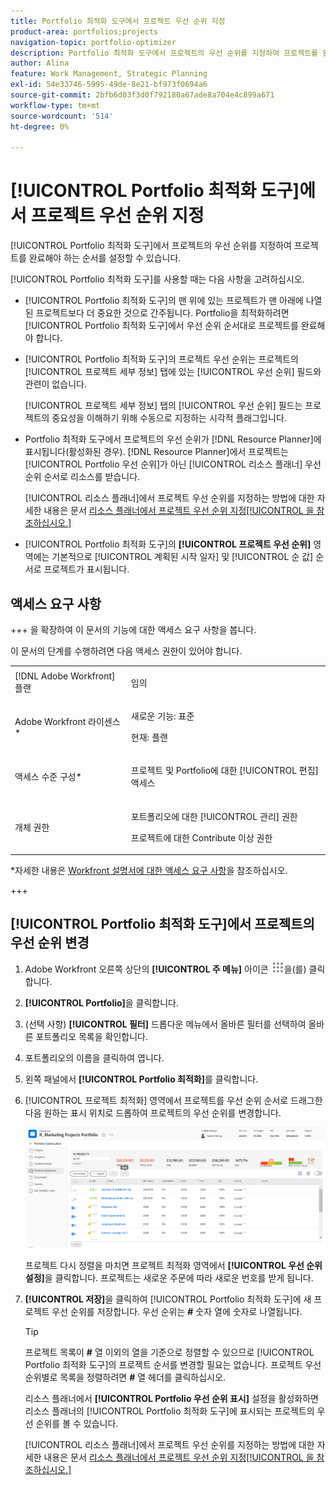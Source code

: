 ```yaml
---
title: Portfolio 최적화 도구에서 프로젝트 우선 순위 지정
product-area: portfolios;projects
navigation-topic: portfolio-optimizer
description: Portfolio 최적화 도구에서 프로젝트의 우선 순위를 지정하여 프로젝트를 완료해야 하는 순서를 설정할 수 있습니다.
author: Alina
feature: Work Management, Strategic Planning
exl-id: 54e33746-5995-49de-8e21-bf973f0694a6
source-git-commit: 2bfb6d03f3d0f792180a67ade8a704e4c899a671
workflow-type: tm+mt
source-wordcount: '514'
ht-degree: 0%

---
```


# [!UICONTROL Portfolio 최적화 도구]에서 프로젝트 우선 순위 지정

[!UICONTROL Portfolio 최적화 도구]에서 프로젝트의 우선 순위를 지정하여 프로젝트를 완료해야 하는 순서를 설정할 수 있습니다.

[!UICONTROL Portfolio 최적화 도구]를 사용할 때는 다음 사항을 고려하십시오.

* [!UICONTROL Portfolio 최적화 도구]의 맨 위에 있는 프로젝트가 맨 아래에 나열된 프로젝트보다 더 중요한 것으로 간주됩니다. Portfolio을 최적화하려면 [!UICONTROL Portfolio 최적화 도구]에서 우선 순위 순서대로 프로젝트를 완료해야 합니다.
* [!UICONTROL Portfolio 최적화 도구]의 프로젝트 우선 순위는 프로젝트의 [!UICONTROL 프로젝트 세부 정보] 탭에 있는 [!UICONTROL 우선 순위] 필드와 관련이 없습니다.

  [!UICONTROL 프로젝트 세부 정보] 탭의 [!UICONTROL 우선 순위] 필드는 프로젝트의 중요성을 이해하기 위해 수동으로 지정하는 시각적 플래그입니다.

* Portfolio 최적화 도구에서 프로젝트의 우선 순위가 [!DNL Resource Planner]에 표시됩니다(활성화된 경우). [!DNL Resource Planner]에서 프로젝트는 [!UICONTROL Portfolio 우선 순위]가 아닌 [!UICONTROL 리소스 플래너] 우선 순위 순서로 리소스를 받습니다.

  [!UICONTROL 리소스 플래너]에서 프로젝트 우선 순위를 지정하는 방법에 대한 자세한 내용은 문서 [리소스 플래너에서 프로젝트 우선 순위 지정[!UICONTROL 을 참조하십시오.]](../../../resource-mgmt/resource-planning/prioritize-projects-resource-planner.md)

* [!UICONTROL Portfolio 최적화 도구]의 **[!UICONTROL 프로젝트 우선 순위]** 영역에는 기본적으로 [!UICONTROL 계획된 시작 일자] 및 [!UICONTROL 순 값] 순서로 프로젝트가 표시됩니다.

## 액세스 요구 사항

+++ 을 확장하여 이 문서의 기능에 대한 액세스 요구 사항을 봅니다.

이 문서의 단계를 수행하려면 다음 액세스 권한이 있어야 합니다.

<table style="table-layout:auto"> 
 <col> 
 <col> 
 <tbody> 
  <tr> 
   <td role="rowheader">[!DNL Adobe Workfront] 플랜</td> 
   <td> <p>임의 </p> </td> 
  </tr> 
  <tr> 
   <td role="rowheader">Adobe Workfront 라이센스*</td> 
   <td> <p>새로운 기능: 표준</p>
   <p>현재: 플랜</p> </td> 
  </tr> 
  <tr> 
   <td role="rowheader">액세스 수준 구성*</td> 
   <td> <p>프로젝트 및 Portfolio에 대한 [!UICONTROL 편집] 액세스</p></td> 
  </tr> 
  <tr> 
   <td role="rowheader">개체 권한</td> 
   <td> <p>포트폴리오에 대한 [!UICONTROL 관리] 권한</p> <p>프로젝트에 대한 Contribute 이상 권한</p>  </td> 
  </tr> 
 </tbody> 
</table>

*자세한 내용은 [Workfront 설명서에 대한 액세스 요구 사항](/help/quicksilver/administration-and-setup/add-users/access-levels-and-object-permissions/access-level-requirements-in-documentation.md)을 참조하십시오.

+++

## [!UICONTROL Portfolio 최적화 도구]에서 프로젝트의 우선 순위 변경

1. Adobe Workfront 오른쪽 상단의 **[!UICONTROL 주 메뉴]** 아이콘 ![](assets/main-menu-icon.png)을(를) 클릭합니다.

1. **[!UICONTROL Portfolio]**&#x200B;을 클릭합니다.
1. (선택 사항) **[!UICONTROL 필터]** 드롭다운 메뉴에서 올바른 필터를 선택하여 올바른 포트폴리오 목록을 확인합니다.
1. 포트폴리오의 이름을 클릭하여 엽니다.
1. 왼쪽 패널에서 **[!UICONTROL Portfolio 최적화]**&#x200B;를 클릭합니다.
1. [!UICONTROL 프로젝트 최적화] 영역에서 프로젝트를 우선 순위 순서로 드래그한 다음 원하는 표시 위치로 드롭하여 프로젝트의 우선 순위를 변경합니다.

   ![](assets/portfolio-optimizer-with-projects-nwe-350x89.png)

   프로젝트 다시 정렬을 마치면 프로젝트 최적화 영역에서 **[!UICONTROL 우선 순위 설정]**&#x200B;을 클릭합니다. 프로젝트는 새로운 주문에 따라 새로운 번호를 받게 됩니다.

1. **[!UICONTROL 저장]**&#x200B;을 클릭하여 [!UICONTROL Portfolio 최적화 도구]에 새 프로젝트 우선 순위를 저장합니다. 우선 순위는 **#** 숫자 열에 숫자로 나열됩니다.

   >[!TIP]
   >
   >프로젝트 목록이 **#** 열 이외의 열을 기준으로 정렬할 수 있으므로 [!UICONTROL Portfolio 최적화 도구]의 프로젝트 순서를 변경할 필요는 없습니다. 프로젝트 우선 순위별로 목록을 정렬하려면 **#** 열 헤더를 클릭하십시오.

   리소스 플래너에서 **[!UICONTROL Portfolio 우선 순위 표시]** 설정을 활성화하면 리소스 플래너의 [!UICONTROL Portfolio 최적화 도구]에 표시되는 프로젝트의 우선 순위를 볼 수 있습니다.

   [!UICONTROL 리소스 플래너]에서 프로젝트 우선 순위를 지정하는 방법에 대한 자세한 내용은 문서 [리소스 플래너에서 프로젝트 우선 순위 지정[!UICONTROL 을 참조하십시오.]](../../../resource-mgmt/resource-planning/prioritize-projects-resource-planner.md)

